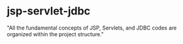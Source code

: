 # jsp-servlet-jdbc
"All the fundamental concepts of JSP, Servlets, and JDBC codes are organized within the project structure."
